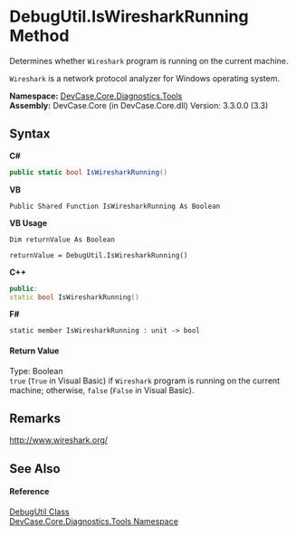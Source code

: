 # DebugUtil.IsWiresharkRunning Method 
 

Determines whether `Wireshark` program is running on the current machine. 

`Wireshark` is a network protocol analyzer for Windows operating system.

**Namespace:**&nbsp;<a href="N_DevCase_Core_Diagnostics_Tools">DevCase.Core.Diagnostics.Tools</a><br />**Assembly:**&nbsp;DevCase.Core (in DevCase.Core.dll) Version: 3.3.0.0 (3.3)

## Syntax

**C#**<br />
``` C#
public static bool IsWiresharkRunning()
```

**VB**<br />
``` VB
Public Shared Function IsWiresharkRunning As Boolean
```

**VB Usage**<br />
``` VB Usage
Dim returnValue As Boolean

returnValue = DebugUtil.IsWiresharkRunning()
```

**C++**<br />
``` C++
public:
static bool IsWiresharkRunning()
```

**F#**<br />
``` F#
static member IsWiresharkRunning : unit -> bool 

```


#### Return Value
Type: Boolean<br />`true` (`True` in Visual Basic) if `Wireshark` program is running on the current machine; otherwise, `false` (`False` in Visual Basic).

## Remarks
<a href="http://www.wireshark.org/" target="_blank">http://www.wireshark.org/</a>

## See Also


#### Reference
<a href="T_DevCase_Core_Diagnostics_Tools_DebugUtil">DebugUtil Class</a><br /><a href="N_DevCase_Core_Diagnostics_Tools">DevCase.Core.Diagnostics.Tools Namespace</a><br />